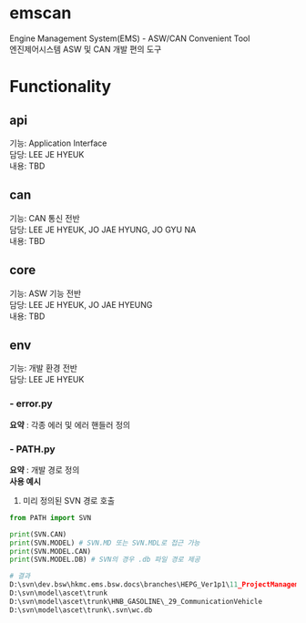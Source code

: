# emscan

Engine Management System(EMS) - ASW/CAN Convenient Tool<br>
엔진제어시스템 ASW 및 CAN 개발 편의 도구

# Functionality

## api
기능: Application Interface<br>
담당: LEE JE HYEUK<br>
내용: TBD<br>

## can
기능: CAN 통신 전반<br>
담당: LEE JE HYEUK, JO JAE HYUNG, JO GYU NA<br>
내용: TBD<br>

## core
기능: ASW 기능 전반<br>
담당: LEE JE HYEUK, JO JAE HYEUNG<br>
내용: TBD<br>

## env
기능: 개발 환경 전반<br>
담당: LEE JE HYEUK<br>
### - error.py
<b>요약</b> : 각종 에러 및 에러 핸들러 정의
### - PATH.py
<b>요약</b> : 개발 경로 정의<br>
<b>사용 예시</b><br>
1) 미리 정의된 SVN 경로 호출
```python
from PATH import SVN

print(SVN.CAN)
print(SVN.MODEL) # SVN.MD 또는 SVN.MDL로 접근 가능
print(SVN.MODEL.CAN)
print(SVN.MODEL.DB) # SVN의 경우 .db 파일 경로 제공
```

```python
# 결과
D:\svn\dev.bsw\hkmc.ems.bsw.docs\branches\HEPG_Ver1p1\11_ProjectManagement
D:\svn\model\ascet\trunk
D:\svn\model\ascet\trunk\HNB_GASOLINE\_29_CommunicationVehicle
D:\svn\model\ascet\trunk\.svn\wc.db
```

